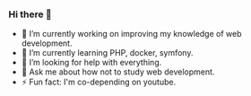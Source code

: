 ### Hi there 👋

- 🔭 I’m currently working on improving my knowledge of web development.
- 🌱 I’m currently learning PHP, docker, symfony.
- 🤔 I’m looking for help with everything. 
- 💬 Ask me about how not to study web development.
- ⚡ Fun fact: I'm co-depending on youtube.

